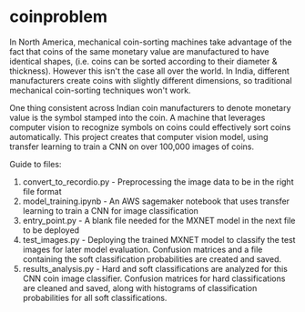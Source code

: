 # coinproblem

In North America, mechanical coin-sorting machines take advantage of the fact that coins of the same monetary value are manufactured to have identical shapes, (i.e. coins can be sorted according to their diameter & thickness). However this isn't the case all over the world. In India, different manufacturers create coins with slightly different dimensions, so traditional mechanical coin-sorting techniques won't work. 

One thing consistent across Indian coin manufacturers to denote monetary value is the symbol stamped into the coin. A machine that leverages computer vision to recognize symbols on coins could effectively sort coins automatically. This project creates that computer vision model, using transfer learning to train a CNN on over 100,000 images of coins.

Guide to files:

1. convert_to_recordio.py -  Preprocessing the image data to be in the right file format
2. model_training.ipynb - An AWS sagemaker notebook that uses transfer learning to train a CNN for image classification
3. entry_point.py - A blank file needed for the MXNET model in the next file to be deployed
4. test_images.py - Deploying the trained MXNET model to classify the test images for later model evaluation. Confusion matrices and a file containing the soft classification probabilities are created and saved.
5. results_analysis.py - Hard and soft classifications are analyzed for this CNN coin image classifier. Confusion matrices for hard classifications are cleaned and saved, along with histograms of classification probabilities for all soft classifications.
